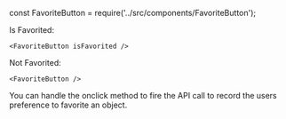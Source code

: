 const FavoriteButton = require('../src/components/FavoriteButton');

Is Favorited:

    <FavoriteButton isFavorited />

Not Favorited:

    <FavoriteButton />

You can handle the onclick method to fire the API call to record the users preference to favorite an object.